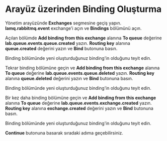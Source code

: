 # Arayüz üzerinden Binding Oluşturma

Yönetim arayüzünde **Exchanges** segmesine geçiş yapın. **lamq.rabbitmq.event** exchange'i açın ve **Bindings** bölümünü açın.

Açılan bölümde **Add binding from this exchange** alanına **To queue** değerine **lab.queue.events.queue.created** yazın. **Routing key** alanına **queue.created** değerini yazın ve **Bind** butonuna basın.

Binding bölümünde yeni oluşturduğunuz binding'in olduğunu teyit edin.

Tekrar binding bölümüne geçin ve **Add binding from this exchange** alanına **To queue** değerine **lab.queue.events.queue.deleted** yazın. **Routing key** alanına **queue.deleted** değerini yazın ve **Bind** butonuna basın.

Binding bölümünde yeni oluşturduğunuz binding'in olduğunu teyit edin.

Bir kez daha binding bölümüne geçin ve **Add binding from this exchange** alanına **To queue** değerine **lab.queue.events.exchange.created** yazın. **Routing key** alanına **exchange.created** değerini yazın ve **Bind** butonuna basın.

Binding bölümünde yeni oluşturduğunuz binding'in olduğunu teyit edin.

**Continue** butonuna basarak sıradaki adıma geçebilirsiniz.
